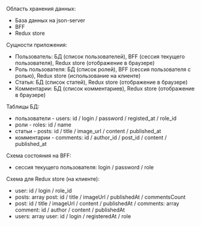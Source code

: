 Область хранения данных:

- База данных на json-server
- BFF
- Redux store

Сущности приложения:

- Пользователь: БД (список пользователей), BFF (сессия текущего пользователя), Redux store (отображение в браузере)
- Роль пользователя: БД (список ролей), BFF (сессия пользователя с ролью), Redux store (использование на клиенте)
- Статья: БД (список статей), Redux store (отображение в браузере)
- Комментарии: БД (список комментариев), Redux store (отображение в браузере)

Таблицы БД:

- пользователи - users: id / login / password / registed_at / role_id
- роли - roles: id / name
- статьи - posts: id / title / image_url / content / published_at
- комментарии - comments: id / author_id / post_id / content / published_at

Схема состояния на BFF:

- сессия текущего пользователя: login / password / role

Схема для Redux store (на клиенте):

- user: id / login / role_id
- posts: array post: id / title / imageUrl / publishedAt / commentsCount
- post: id / title / imageUrl / content / publishedAt / comments: array comment: id / author / content / publishedAt
- users: array user: id / login / registeredAt / role

